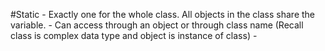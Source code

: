 #Static
    - Exactly one for the whole class. All objects in the class share the variable.
    - Can access through an object or through class name (Recall class is
      complex data type and object is instance of class)
    - 
